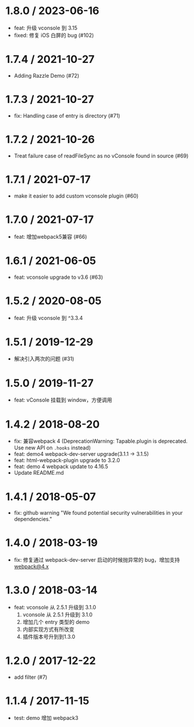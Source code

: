 
1.8.0 / 2023-06-16
==================

  * feat: 升级 vconsole 到 3.15
  * fixed: 修复 iOS 白屏的 bug (#102)

1.7.4 / 2021-10-27
==================

  * Adding Razzle Demo (#72)

1.7.3 / 2021-10-27
==================

  * fix: Handling case of entry is directory (#71)

1.7.2 / 2021-10-26
==================

  * Treat failure case of readFileSync as no vConsole found in source (#69)

1.7.1 / 2021-07-17
==================

  * make it easier to add custom vconsole plugin (#60)

1.7.0 / 2021-07-17
==================

  * feat: 增加webpack5兼容 (#66)

1.6.1 / 2021-06-05
==================

  * feat: vconsole upgrade to v3.6 (#63)

1.5.2 / 2020-08-05
==================

  * feat: 升级 vconsole 到 ^3.3.4

1.5.1 / 2019-12-29
==================

  * 解决引入两次的问题 (#31)

1.5.0 / 2019-11-27
==================

  * feat: vConsole 挂载到 window，方便调用

1.4.2 / 2018-08-20
==================

  * fix: 兼容webpack 4 (DeprecationWarning: Tapable.plugin is deprecated. Use new API on `.hooks` instead)
  * feat: demo4 webpack-dev-server upgrade(3.1.1 -> 3.1.5)
  * feat: html-webpack-plugin upgrade to 3.2.0
  * feat: demo 4 webpack update to 4.16.5
  * Update README.md

1.4.1 / 2018-05-07
==================

  * fix: github warning "We found potential security vulnerabilities in your dependencies."

1.4.0 / 2018-03-19
==================

  * fix: 修复通过 webpack-dev-server 启动的时候抛异常的 bug，增加支持 webpack@4.x

1.3.0 / 2018-03-14
==================

  * feat: vconsole 从 2.5.1 升级到 3.1.0
	1. vconsole 从 2.5.1 升级到 3.1.0
	2. 增加几个 entry 类型的 demo
	3. 内部实现方式有所改变
	4. 插件版本号升到到1.3.0

1.2.0 / 2017-12-22
==================

  * add filter (#7)

1.1.4 / 2017-11-15
==================

 * test: demo 增加 webpack3
